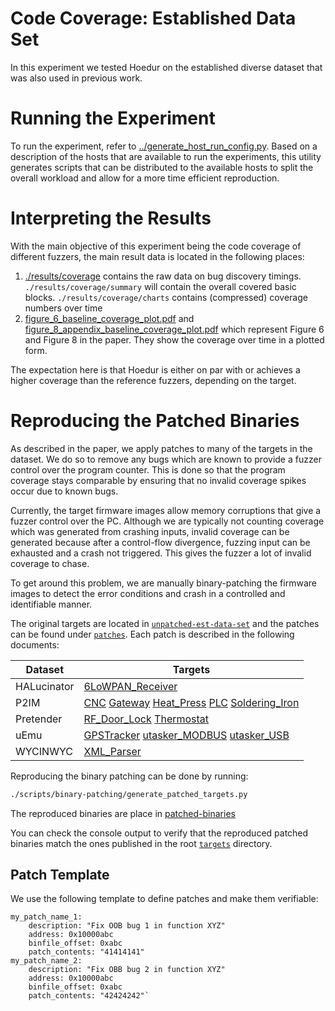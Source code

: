 # Code Coverage: Established Data Set

In this experiment we tested Hoedur on the established diverse dataset that was also used in previous work.

# Running the Experiment

To run the experiment, refer to [../generate_host_run_config.py](../generate_host_run_config.py). Based on a description of the hosts that are available to run the experiments, this utility generates scripts that can be distributed to the available hosts to split the overall workload and allow for a more time efficient reproduction.

# Interpreting the Results

With the main objective of this experiment being the code coverage of different fuzzers, the main result data is located in the following places:

1. [./results/coverage](./results/coverage) contains the raw data on bug discovery timings. `./results/coverage/summary` will contain the overall covered basic blocks. `./results/coverage/charts` contains (compressed) coverage numbers over time
2. [figure_6_baseline_coverage_plot.pdf](./results/figure_6_baseline_coverage_plot.pdf) and [figure_8_appendix_baseline_coverage_plot.pdf](./results/figure_8_appendix_baseline_coverage_plot.pdf) which represent Figure 6 and Figure 8 in the paper. They show the coverage over time in a plotted form.

The expectation here is that Hoedur is either on par with or achieves a higher coverage than the reference fuzzers, depending on the target.

# Reproducing the Patched Binaries

As described in the paper, we apply patches to many of the targets in the dataset.
We do so to remove any bugs which are known to provide a fuzzer control over the program counter.
This is done so that the program coverage stays comparable by ensuring that no invalid coverage spikes occur due to known bugs.

Currently, the target firmware images allow memory corruptions that give a fuzzer control over the PC.
Although we are typically not counting coverage which was generated from crashing inputs, invalid coverage
can be generated because after a control-flow divergence, fuzzing input can be exhausted and a crash not
triggered. This gives the fuzzer a lot of invalid coverage to chase.

To get around this problem, we are manually binary-patching the firmware images to detect the error conditions
and crash in a controlled and identifiable manner.

The original targets are located in [`unpatched-est-data-set`](/targets/arm/unpatched-est-data-set) and the patches can be found under [`patches`](binary-patching/patches).
Each patch is described in the following documents:

| Dataset | Targets |
| ------- | ------- |
| HALucinator | [6LoWPAN_Receiver](binary-patching/HALucinator_patching_notes.md#6lowpan_receiver) |
| P2IM    | [CNC](binary-patching/P2IM_patching_notes.md#cnc) [Gateway](binary-patching/P2IM_patching_notes.md#gateway) [Heat_Press](binary-patching/P2IM_patching_notes.md#heat_press) [PLC](binary-patching/P2IM_patching_notes.md#plc) [Soldering_Iron](binary-patching/P2IM_patching_notes.md#soldering_iron) |
| Pretender | [RF_Door_Lock](binary-patching/Pretender_patching_notes.md#rf_door_lock) [Thermostat](binary-patching/Pretender_patching_notes.md#thermostat) |
| uEmu    | [GPSTracker](binary-patching/uEmu_patching_notes.md#gpstracker) [utasker_MODBUS](binary-patching/uEmu_patching_notes.md#utasker_modbus) [utasker_USB](binary-patching/uEmu_patching_notes.md#utasker_usb) |
| WYCINWYC | [XML_Parser](binary-patching/WYCINWYC_patching_notes.md#xml_parser) |

Reproducing the binary patching can be done by running:
```sh
./scripts/binary-patching/generate_patched_targets.py
```
The reproduced binaries are place in [patched-binaries](./binary-patching/patched-binaries)

You can check the console output to verify that the reproduced patched binaries match the ones published in the root [`targets`](/targets/arm) directory.

## Patch Template
We use the following template to define patches and make them verifiable:
```
my_patch_name_1:
    description: "Fix OOB bug 1 in function XYZ"
    address: 0x10000abc
    binfile_offset: 0xabc
    patch_contents: "41414141"
my_patch_name_2:
    description: "Fix OBB bug 2 in function XYZ"
    address: 0x10000abc
    binfile_offset: 0xabc
    patch_contents: "42424242"`
```
